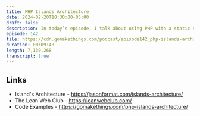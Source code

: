 ```yaml
---
title: PHP Islands Architecture
date: 2024-02-20T10:30:00-05:00
draft: false
description: In today’s episode, I talk about using PHP with a static site generator to build fast, resilient websites with dynamic content.
episode: 142
file: https://cdn.gomakethings.com/podcast/episode142_php-islands-architecture.mp3
duration: 00:09:48
length: 7,139,268
transcript: true
---
```


## Links

- Island's Architecture - https://jasonformat.com/islands-architecture/
- The Lean Web Club - https://leanwebclub.com/
- Code Examples - https://gomakethings.com/php-islands-architecture/